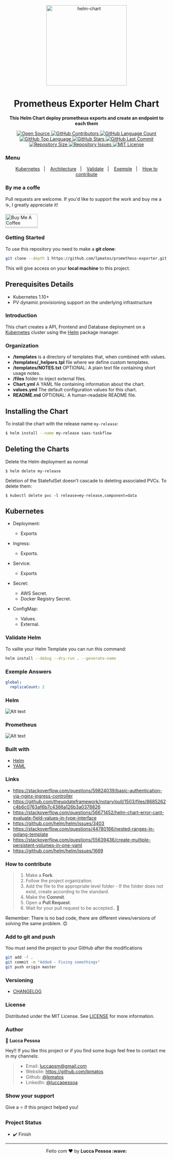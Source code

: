 <p align="center">
  <img alt="helm-chart" src="https://caylent.com/wp-content/uploads/2018/12/Featured-images-helms-tools.png" width="250px" float="center"/>
</p>

<h1 align="center">Prometheus Exporter Helm Chart</h1>

<p align="center">
  <strong>This Helm Chart deploy prometheus exports and create an endpoint to each them</strong>
</p>


<p align="center">
  <a href="https://github.com/lpmatos/prometheus-exporter">
    <img alt="Open Source" src="https://badges.frapsoft.com/os/v1/open-source.svg?v=102">
  </a>

  <a href="https://github.com/lpmatos/prometheus-exporter/graphs/contributors">
    <img alt="GitHub Contributors" src="https://img.shields.io/github/contributors/lpmatos/prometheus-exporter">
  </a>

  <a href="https://github.com/lpmatos/prometheus-exporter">
    <img alt="GitHub Language Count" src="https://img.shields.io/github/languages/count/lpmatos/prometheus-exporter">
  </a>

  <a href="https://github.com/lpmatos/prometheus-exporter">
    <img alt="GitHub Top Language" src="https://img.shields.io/github/languages/top/lpmatos/prometheus-exporter">
  </a>

  <a href="https://github.com/lpmatos/prometheus-exporter/stargazers">
    <img alt="GitHub Stars" src="https://img.shields.io/github/stars/lpmatos/prometheus-exporter?style=social">
  </a>

  <a href="https://github.com/lpmatos/prometheus-exporter/commits/master">
    <img alt="GitHub Last Commit" src="https://img.shields.io/github/last-commit/lpmatos/prometheus-exporter">
  </a>

  <a href="https://github.com/lpmatos/prometheus-exporter">
    <img alt="Repository Size" src="https://img.shields.io/github/repo-size/lpmatos/prometheus-exporter">
  </a>

  <a href="https://github.com/lpmatos/prometheus-exporter/issues">
    <img alt="Repository Issues" src="https://img.shields.io/github/issues/lpmatos/prometheus-exporter">
  </a>

  <a href="https://github.com/lpmatos/prometheus-exporter/blob/master/LICENSE">
    <img alt="MIT License" src="https://img.shields.io/github/license/lpmatos/prometheus-exporter">
  </a>
</p>

### Menu

<p align="center">
  <a href="#kubernetes">Kubernetes</a>&nbsp;&nbsp;&nbsp;|&nbsp;&nbsp;&nbsp;
  <a href="#architecture">Architecture</a>&nbsp;&nbsp;&nbsp;|&nbsp;&nbsp;&nbsp;
  <a href="#validate-helm">Validate</a>&nbsp;&nbsp;&nbsp;|&nbsp;&nbsp;&nbsp;
  <a href="#exemple-answers">Exemple</a>&nbsp;&nbsp;&nbsp;|&nbsp;&nbsp;&nbsp;
  <a href="#how-to-contribute">How to contribute</a>
</p>

### By me a coffe

Pull requests are welcome. If you'd like to support the work and buy me a ☕, I greatly appreciate it!

<a href="https://www.buymeacoffee.com/EatdMck" target="_blank"><img src="https://www.buymeacoffee.com/assets/img/custom_images/orange_img.png" alt="Buy Me A Coffee" style="height: 41px !important;width: 100px !important;box-shadow: 0px 3px 2px 0px rgba(190, 190, 190, 0.5) !important;-webkit-box-shadow: 0px 3px 2px 0px rgba(190, 190, 190, 0.5) !important;" ></a>

### Getting Started

To use this repository you need to make a **git clone**:

```bash
git clone --depth 1 https://github.com/lpmatos/prometheus-exporter.git -b master
```

This will give access on your **local machine** to this project.

## Prerequisites Details

* Kubernetes 1.10+
* PV dynamic provisioning support on the underlying infrastructure

### Introduction

This chart creates a API, Frontend and Database deployment on a [Kubernetes](http://kubernetes.io) cluster using the [Helm](https://helm.sh) package manager.

### Organization

* **/templates** is a directory of templates that, when combined with values.
* **/templates/_helpers.tpl** file where we define custom templates.
* **/templates/NOTES.txt** OPTIONAL: A plain text file containing short usage notes.
* **/files** folder to inject external files.
* **Chart.yml** A YAML file containing information about the chart.
* **values.yml** The default configuration values for this chart.
* **README.md** OPTIONAL: A human-readable README file.

## Installing the Chart

To install the chart with the release name `my-release`:

```bash
$ helm install --name my-release saas-taskflow
```

## Deleting the Charts

Delete the Helm deployment as normal

```
$ helm delete my-release
```

Deletion of the StatefulSet doesn't cascade to deleting associated PVCs. To delete them:

```
$ kubectl delete pvc -l release=my-release,component=data
```

## Kubernetes

* Deployment:
  * Exports

* Ingress:
  * Exports.

* Service:
  * Exports

* Secret:
  * AWS Secret.
  * Docker Registry Secret.

* ConfigMap:
  * Values.
  * External.

### Validate Helm

To valite your Helm Template you can run this command:

```bash
helm install --debug --dry-run . --generate-name
```

### Exemple Answers 

```yaml
global:
  replicaCount: 2
```

### Helm

![Alt text](docs/images/HELM.PNG?raw=true "Helm")

### Prometheus

![Alt text](docs/images/PROMETHEUS.PNG?raw=true "Prometheus")

### Built with

- [Helm](https://helm.sh/)
- [YAML](https://yaml.org/)

### Links

* https://stackoverflow.com/questions/59824039/basic-authentication-via-nginx-ingress-controller
* https://github.com/theupdateframework/notary/pull/1503/files/8685262c4b6c0763af6b7c4366a126b3a0378826
* https://stackoverflow.com/questions/56671452/helm-chart-error-cant-evaluate-field-values-in-type-interface
* https://github.com/helm/helm/issues/3403
* https://stackoverflow.com/questions/44780166/nested-ranges-in-golang-template
* https://stackoverflow.com/questions/55639436/create-multiple-persistent-volumes-in-one-yaml
* https://github.com/helm/helm/issues/1669

### How to contribute

>
> 1. Make a **Fork**.
> 2. Follow the project organization.
> 3. Add the file to the appropriate level folder - If the folder does not exist, create according to the standard.
> 4. Make the **Commit**.
> 5. Open a **Pull Request**.
> 6. Wait for your pull request to be accepted.. 🚀
>
Remember: There is no bad code, there are different views/versions of solving the same problem. 😊

### Add to git and push

You must send the project to your GitHub after the modifications

```bash
git add -f .
git commit -m "Added - Fixing somethings"
git push origin master
```

### Versioning

- [CHANGELOG](CHANGELOG.md)

### License

Distributed under the MIT License. See [LICENSE](LICENSE) for more information.

### Author

👤 **Lucca Pessoa**

Hey!! If you like this project or if you find some bugs feel free to contact me in my channels:

> * Email: luccapsm@gmail.com
> * Website: https://github.com/lpmatos
> * Github: [@lpmatos](https://github.com/lpmatos)
> * LinkedIn: [@luccapessoa](https://linkedin.com/in/luccapessoa)

### Show your support

Give a ⭐️ if this project helped you!

### Project Status

* ✔️ Finish

---

<p align="center">Feito com ❤️ by <strong>Lucca Pessoa :wave:</p>
